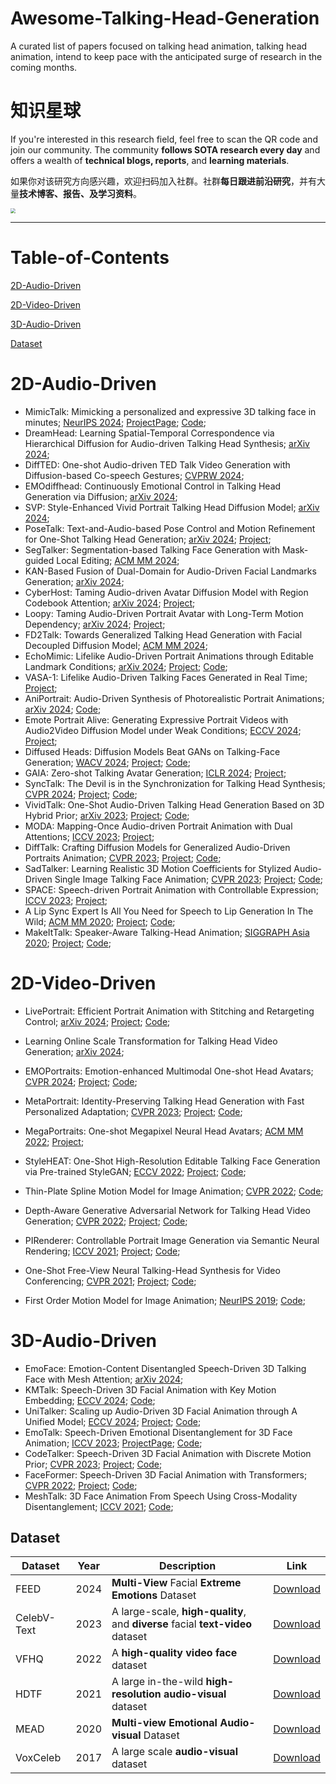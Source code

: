# Awesome-Talking-Head-Generation

A curated list of papers focused on talking head animation, talking head animation, intend to keep pace with the anticipated surge of research in the coming months. 

# 知识星球

If you're interested in this research field, feel free to scan the QR code and join our community. The community **follows SOTA research every day** and offers a wealth of **technical blogs, reports**, and **learning materials**.

如果你对该研究方向感兴趣，欢迎扫码加入社群。社群**每日跟进前沿研究**，并有大量**技术博客、报告、及学习资料**。

<img src="https://github.com/NanGoAI/Awesome-Talking-Head-Generation/blob/main/docs/QR-Code.png" style="zoom:50%;" align="center" />

------



# Table-of-Contents

[2D-Audio-Driven](#2D-Audio-Driven)

[2D-Video-Driven](#2D-Video-Driven)

[3D-Audio-Driven](#3D-Audio-Driven)

[Dataset](#Dataset)

# 2D-Audio-Driven

- MimicTalk: Mimicking a personalized and expressive 3D talking face in minutes; [NeurIPS 2024](https://arxiv.org/abs/2410.06734); [ProjectPage](https://mimictalk.github.io/); [Code](https://github.com/yerfor/MimicTalk);
- DreamHead: Learning Spatial-Temporal Correspondence via Hierarchical Diffusion for Audio-driven Talking Head Synthesis; [arXiv 2024](https://arxiv.org/abs/2409.10281); 
- DiffTED: One-shot Audio-driven TED Talk Video Generation with Diffusion-based Co-speech Gestures; [CVPRW 2024](https://openaccess.thecvf.com/content/CVPR2024W/HuMoGen/papers/Hogue_DiffTED_One-shot_Audio-driven_TED_Talk_Video_Generation_with_Diffusion-based_Co-speech_CVPRW_2024_paper.pdf);
- EMOdiffhead: Continuously Emotional Control in Talking Head Generation via Diffusion; [arXiv 2024](https://arxiv.org/abs/2409.07255); 
- SVP: Style-Enhanced Vivid Portrait Talking Head Diffusion Model; [arXiv 2024](https://arxiv.org/abs/2409.03270); 
- PoseTalk: Text-and-Audio-based Pose Control and Motion Refinement for One-Shot Talking Head Generation; [arXiv 2024](https://arxiv.org/abs/2409.02657); [Project](https://junleen.github.io/projects/posetalk/); 
- SegTalker: Segmentation-based Talking Face Generation with Mask-guided Local Editing; [ACM MM 2024](https://arxiv.org/abs/2409.03605); 
- KAN-Based Fusion of Dual-Domain for Audio-Driven Facial Landmarks Generation; [arXiv 2024](https://www.arxiv.org/abs/2409.05330); 
- CyberHost: Taming Audio-driven Avatar Diffusion Model with Region Codebook Attention; [arXiv 2024](https://arxiv.org/abs/2409.01876); [Project](https://cyberhost.github.io/); 
- Loopy: Taming Audio-Driven Portrait Avatar with Long-Term Motion Dependency; [arXiv 2024](https://arxiv.org/abs/2409.02634); [Project](https://loopyavatar.github.io/);
- FD2Talk: Towards Generalized Talking Head Generation with Facial Decoupled Diffusion Model; [ACM MM 2024](https://arxiv.org/abs/2408.09384); 
- EchoMimic: Lifelike Audio-Driven Portrait Animations through Editable Landmark Conditions; [arXiv 2024](https://arxiv.org/abs/2407.08136); [Project](https://badtobest.github.io/echomimic.html); [Code](https://github.com/BadToBest/EchoMimic); 
- VASA-1: Lifelike Audio-Driven Talking Faces Generated in Real Time; [Project](https://www.microsoft.com/en-us/research/project/vasa-1/); 
- AniPortrait: Audio-Driven Synthesis of Photorealistic Portrait Animations; [arXiv 2024](https://arxiv.org/abs/2403.17694); [Code](https://github.com/Zejun-Yang/AniPortrait);
- Emote Portrait Alive: Generating Expressive Portrait Videos with Audio2Video Diffusion Model under Weak Conditions; [ECCV 2024](https://arxiv.org/abs/2402.17485); [Project](https://humanaigc.github.io/emote-portrait-alive/); 
- Diffused Heads: Diffusion Models Beat GANs on Talking-Face Generation; [WACV 2024](https://arxiv.org/abs/2301.03396); [Project](https://mstypulkowski.github.io/diffusedheads/); [Code](https://github.com/MStypulkowski/diffused-heads); 
- GAIA: Zero-shot Talking Avatar Generation; [ICLR 2024](https://arxiv.org/abs/2311.15230);  [Project](https://gaiavatar.github.io/gaia/); 
- SyncTalk: The Devil is in the Synchronization for Talking Head Synthesis; [CVPR 2024](https://arxiv.org/abs/2311.17590); [Project](https://ziqiaopeng.github.io/synctalk/); [Code](https://github.com/ZiqiaoPeng/SyncTalk); 
- VividTalk: One-Shot Audio-Driven Talking Head Generation Based on 3D Hybrid Prior; [arXiv 2023](https://arxiv.org/abs/2312.01841); [Project](https://humanaigc.github.io/vivid-talk/); [Code](https://github.com/HumanAIGC/VividTalk); 
- MODA: Mapping-Once Audio-driven Portrait Animation with Dual Attentions; [ICCV 2023](https://arxiv.org/abs/2307.10008); [Project](https://liuyunfei.net/projects/iccv23-moda/); 
- DiffTalk: Crafting Diffusion Models for Generalized Audio-Driven Portraits Animation; [CVPR 2023](https://openaccess.thecvf.com/content/CVPR2023/papers/Shen_DiffTalk_Crafting_Diffusion_Models_for_Generalized_Audio-Driven_Portraits_Animation_CVPR_2023_paper.pdf); [Project](https://sstzal.github.io/DiffTalk/); [Code](https://github.com/sstzal/DiffTalk); 
- SadTalker: Learning Realistic 3D Motion Coefficients for Stylized Audio-Driven Single Image Talking Face Animation; [CVPR 2023](https://openaccess.thecvf.com/content/CVPR2023/html/Zhang_SadTalker_Learning_Realistic_3D_Motion_Coefficients_for_Stylized_Audio-Driven_Single_CVPR_2023_paper.html); [Project](https://sadtalker.github.io/); [Code](https://github.com/OpenTalker/SadTalker); 
- SPACE: Speech-driven Portrait Animation with Controllable Expression; [ICCV 2023](https://openaccess.thecvf.com/content/ICCV2023/papers/Gururani_SPACE_Speech-driven_Portrait_Animation_with_Controllable_Expression_ICCV_2023_paper.pdf); [Project](https://deepimagination.cc/SPACE/); 
- A Lip Sync Expert Is All You Need for Speech to Lip Generation In The Wild; [ACM MM 2020](https://arxiv.org/abs/2008.10010); [Project](http://cvit.iiit.ac.in/research/projects/cvit-projects/a-lip-sync-expert-is-all-you-need-for-speech-to-lip-generation-in-the-wild/); [Code](https://github.com/Rudrabha/Wav2Lip); 
- MakeItTalk: Speaker-Aware Talking-Head Animation; [SIGGRAPH Asia 2020](https://arxiv.org/abs/2004.12992); [Project](https://people.umass.edu/~yangzhou/MakeItTalk/); [Code](https://github.com/yzhou359/MakeItTalk); 

# 2D-Video-Driven

- LivePortrait: Efficient Portrait Animation with Stitching and Retargeting Control; [arXiv 2024](https://arxiv.org/abs/2407.03168); [Project](https://liveportrait.github.io/); [Code](https://github.com/KwaiVGI/LivePortrait); 
- Learning Online Scale Transformation for Talking Head Video Generation; [arXiv 2024](https://arxiv.org/html/2407.09965v1); 
- EMOPortraits: Emotion-enhanced Multimodal One-shot Head Avatars; [CVPR 2024](https://arxiv.org/abs/2404.19110); [Project](https://neeek2303.github.io/EMOPortraits/); [Code](https://github.com/neeek2303/EMOPortraits); 

- MetaPortrait: Identity-Preserving Talking Head Generation with Fast Personalized Adaptation; [CVPR 2023](https://arxiv.org/abs/2212.08062); [Project](https://meta-portrait.github.io/); [Code](https://github.com/Meta-Portrait/MetaPortrait); 

- MegaPortraits: One-shot Megapixel Neural Head Avatars; [ACM MM 2022](https://arxiv.org/abs/2207.07621); [Project](https://neeek2303.github.io/MegaPortraits/); 
- StyleHEAT: One-Shot High-Resolution Editable Talking Face Generation via Pre-trained StyleGAN; [ECCV 2022](https://arxiv.org/abs/2203.04036); [Project](https://feiiyin.github.io/StyleHEAT/); [Code](https://github.com/OpenTalker/StyleHEAT); 
- Thin-Plate Spline Motion Model for Image Animation; [CVPR 2022](https://openaccess.thecvf.com/content/CVPR2022/papers/Zhao_Thin-Plate_Spline_Motion_Model_for_Image_Animation_CVPR_2022_paper.pdf); [Code](https://github.com/yoyo-nb/Thin-Plate-Spline-Motion-Model);
- Depth-Aware Generative Adversarial Network for Talking Head Video Generation; [CVPR 2022](https://openaccess.thecvf.com/content/CVPR2022/papers/Hong_Depth-Aware_Generative_Adversarial_Network_for_Talking_Head_Video_Generation_CVPR_2022_paper.pdf); [Project](https://harlanhong.github.io/publications/dagan.html); [Code](https://github.com/harlanhong/CVPR2022-DaGAN);

- PIRenderer: Controllable Portrait Image Generation via Semantic Neural Rendering; [ICCV 2021](https://openaccess.thecvf.com/content/ICCV2021/papers/Ren_PIRenderer_Controllable_Portrait_Image_Generation_via_Semantic_Neural_Rendering_ICCV_2021_paper.pdf); [Project](https://renyurui.github.io/PIRender_web/); [Code](https://github.com/RenYurui/PIRender); 
- One-Shot Free-View Neural Talking-Head Synthesis for Video Conferencing; [CVPR 2021](https://openaccess.thecvf.com/content/CVPR2021/papers/Wang_One-Shot_Free-View_Neural_Talking-Head_Synthesis_for_Video_Conferencing_CVPR_2021_paper.pdf); [Project](https://nvlabs.github.io/face-vid2vid/); [Code](https://github.com/zhanglonghao1992/One-Shot_Free-View_Neural_Talking_Head_Synthesis); 

- First Order Motion Model for Image Animation; [NeurIPS 2019](https://papers.nips.cc/paper_files/paper/2019/hash/31c0b36aef265d9221af80872ceb62f9-Abstract.html); [Code](https://github.com/AliaksandrSiarohin/first-order-model); 

# 3D-Audio-Driven

- EmoFace: Emotion-Content Disentangled Speech-Driven 3D Talking Face with Mesh Attention; [arXiv 2024](https://arxiv.org/abs/2408.11518); 
- KMTalk: Speech-Driven 3D Facial Animation with Key Motion Embedding; [ECCV 2024](https://arxiv.org/abs/2409.01113); [Code](https://github.com/ffxzh/KMTalk); 
- UniTalker: Scaling up Audio-Driven 3D Facial Animation through A Unified Model; [ECCV 2024](https://arxiv.org/abs/2408.00762); [Project](https://x-niper.github.io/projects/UniTalker/); [Code](https://github.com/X-niper/UniTalker); 
- EmoTalk: Speech-Driven Emotional Disentanglement for 3D Face Animation; [ICCV 2023](https://arxiv.org/abs/2303.11089); [ProjectPage](https://ziqiaopeng.github.io/emotalk/); [Code](https://github.com/psyai-net/EmoTalk_release); 
- CodeTalker: Speech-Driven 3D Facial Animation with Discrete Motion Prior; [CVPR 2023](https://arxiv.org/abs/2301.02379); [Project](https://doubiiu.github.io/projects/codetalker/); [Code](https://github.com/Doubiiu/CodeTalker); 
- FaceFormer: Speech-Driven 3D Facial Animation with Transformers; [CVPR 2022](https://openaccess.thecvf.com/content/CVPR2022/papers/Fan_FaceFormer_Speech-Driven_3D_Facial_Animation_With_Transformers_CVPR_2022_paper.pdf); [Project](https://evelynfan.github.io/audio2face/); [Code](https://github.com/EvelynFan/FaceFormer); 
- MeshTalk: 3D Face Animation From Speech Using Cross-Modality Disentanglement; [ICCV 2021](https://openaccess.thecvf.com/content/ICCV2021/papers/Richard_MeshTalk_3D_Face_Animation_From_Speech_Using_Cross-Modality_Disentanglement_ICCV_2021_paper.pdf); [Code](https://github.com/facebookresearch/meshtalk);

## Dataset

| Dataset     | Year | Description                                                  | Link                                                        |
| ----------- | ---- | ------------------------------------------------------------ | ----------------------------------------------------------- |
| FEED        | 2024 | **Multi-View** Facial **Extreme Emotions** Dataset           | [Download](https://github.com/neeek2303/FEED)               |
| CelebV-Text | 2023 | A large-scale, **high-quality**, and **diverse** facial **text-video** dataset | [Download](https://celebv-text.github.io/)                  |
| VFHQ        | 2022 | A **high-quality video face** dataset                        | [Download](https://liangbinxie.github.io/projects/vfhq/)    |
| HDTF        | 2021 | A large in-the-wild **high-resolution audio-visual** dataset | [Download](https://github.com/MRzzm/HDTF)                   |
| MEAD        | 2020 | **Multi-view Emotional Audio-visual** Dataset                | [Download](https://wywu.github.io/projects/MEAD/MEAD.html)  |
| VoxCeleb    | 2017 | A large scale **audio-visual** dataset                       | [Download](https://www.robots.ox.ac.uk/~vgg/data/voxceleb/) |

